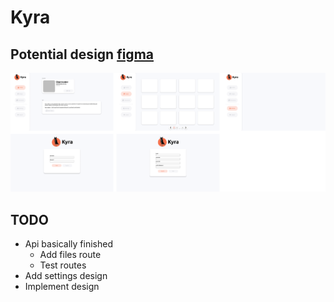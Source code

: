 # Kyra

## **Potential design [figma](https://www.figma.com/file/4TpgZ6W9IffYfAVPuYn4t0/Kyra-Dashboard?type=design&node-id=0%3A1&t=49Y8jL65u7o525hH-1)**
[![design-img](./.github/assets/Kyra-Dashboard.png)](https://github.com/Pepijn98/Kyra)


## **TODO**
- Api basically finished
    - Add files route
    - Test routes
- Add settings design
- Implement design
